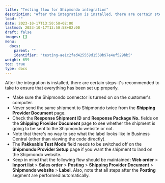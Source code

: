 ```yaml
---
title: "Testing flow for Shipmondo integration"
description: "After the integration is installed, there are certain steps it's recommended to take to ensure that everything has been set up properly."
lead: ""
date: 2023-10-17T13:50:58+02:00
lastmod: 2023-10-17T13:50:58+02:00
draft: false
images: []
menu:
  docs:
    parent: ""
    identifier: "testing-ae1c2fad425559d1558b97e4ef529bb5"
weight: 659
toc: true
type: docs
---
```


After the integration is installed, there are certain steps it's recommended to take to ensure that everything has been set up properly.

- Make sure the Shipmondo connector is turned on on the customer's computer.
- Never send the same shipment to Shipmondo twice from the **Shipping Provider Document** page.
- Check the **Response Shipment ID** and **Response Package No.** fields on the **Shipping Provider Document** page to see whether the shipment is going to be sent to the Shipmondo website or not.
- Note that there's no way to see what the label looks like in Business Central (other than viewing the code directly).
- The **Pakkeable Test Mode** field needs to be switched off on the **Shipmondo Provider Setup** page if you want the shipment to land on the Shipmondo website. 
- Keep in mind that the following flow should be maintained: **Web order** > **Import list** > **Sales order** > **Posting** > **Shipping Provider Document** > **Shipmondo website** > **Label**. Also, note that all steps after the **Posting** segment are performed automatically.